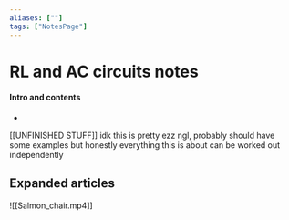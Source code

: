 ```yaml
---
aliases: [""]
tags: ["NotesPage"]
---
```


# RL and AC circuits notes

#### Intro and contents
- 
[[UNFINISHED STUFF]]
idk this is pretty ezz ngl, probably should have some examples but honestly everything this is about can be worked out independently

## Expanded articles
![[Salmon_chair.mp4]]